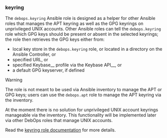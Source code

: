 ### keyring

The `debops.keyring` Ansible role is designed as a helper for other
Ansible roles that manages the APT keyring as well as the GPG keyrings
on unprivileged UNIX accounts. Other Ansible roles can tell the
`debops.keyring` role which GPG keys should be present or absent in the
selected keyrings; the role then retrieves the GPG keys either from:

-   local key store in the `debops.keyring` role, or located in a
    directory on the Ansible Controller, or
-   specified URL, or
-   specified <span class="title-ref">Keybase</span>\_\_ profile via the
    <span class="title-ref">Keybase API</span>\_\_, or
-   a default GPG keyserver, if defined

Warning

The role is not meant to be used via Ansible inventory to manage the APT
or GPG keys; users can use the `debops.apt` role to manage the APT
keyring via the inventory.

At the moment there is no solution for unprivileged UNIX account
keyrings manageable via the inventory. This functionality will be
implemented later via other DebOps roles that manage UNIX accounts.

Read the [keyring role documentation](https://docs.debops.org/en/stable-3.2/ansible/roles/keyring/) for more details.
